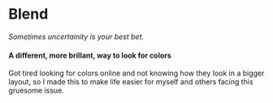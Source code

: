Blend 
=====
<i>Sometimes uncertainity is your best bet.</i>

<h4>A different, more brillant, way to look for colors</h4>
Got tired looking for colors online and not knowing how they look in a bigger layout, so I made this to make life easier for myself and others facing this gruesome issue. 
